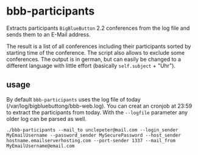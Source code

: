 # bbb-participants
Extracts participants `BigBlueButton` 2.2 conferences from the log file and sends them to an E-Mail address.

The result is a list of all conferences including their participants sorted by starting time of the conference. 
The script also allows to exclude some conferences.
The output is in german, but can easily be changed to a different language with little effort (basically `self.subject` + "Uhr").

## usage

By default `bbb-participants` uses the log file of today (/var/log/bigbluebuttong/bbb-web.log). 
You can creat an cronjob at 23:59 to extract the participants from today.
With the `--logfile` parameter any older log can be parsed as well.

    ./bbb-participants --mail_to unclepeter@mail.com --login_sender MyEmailUsername --password_sender MySecurePassword --host_sender hostname.emailserverhosting.com --port-sender 1337 --mail_from MyEmailUsername@email.com 
